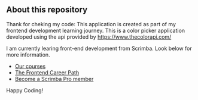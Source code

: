 ## About this repository

Thank for cheking my code: This application is created as part of my frontend development learning journey. This is a color picker application developed using the api provided by https://www.thecolorapi.com/ 

I am currently learing front-end development from Scrimba. Look below for more information.

- [Our courses](https://scrimba.com/allcourses)
- [The Frontend Career Path](https://scrimba.com/learn/frontend)
- [Become a Scrimba Pro member](https://scrimba.com/pricing)

Happy Coding!
